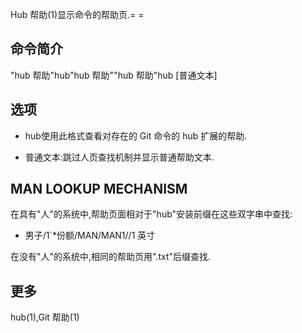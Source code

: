 Hub 帮助(1)显示命令的帮助页.= =

## 命令简介

"hub 帮助"hub"hub 帮助"<COMMAND>"hub 帮助"hub<COMMAND>
[普通文本]

## 选项

- hub<COMMAND>使用此格式查看对存在的 Git 命令的 hub 扩展的帮助.

- 普通文本:跳过人页查找机制并显示普通帮助文本.

## MAN LOOKUP MECHANISM

在具有"人"的系统中,帮助页面相对于"hub"安装前缀在这些双字串中查找:

- 男子/<command>1`\*份额/MAN/MAN1//<command>1 英寸

在没有"人"的系统中,相同的帮助页用".txt"后缀查找.

## 更多

hub(1),Git 帮助(1)
